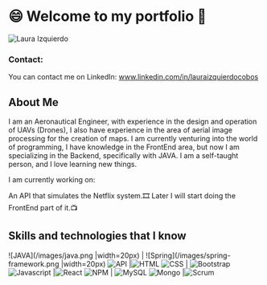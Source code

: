 # :smile: Welcome to my portfolio 👋
![Laura Izquierdo](/images/LauraIzquierdo.png)

### Contact:
You can contact me on LinkedIn: www.linkedin.com/in/lauraizquierdocobos

## **About Me**

I am an Aeronautical Engineer, with experience in the design and operation of UAVs (Drones), I also have experience in the area of aerial image processing for the creation of maps. I am currently venturing into the world of programming, I have knowledge in the FrontEnd area, but now I am specializing in the Backend, specifically with JAVA. I am a self-taught person, and I love learning new things.

I am currently working on:

An API that simulates the Netflix system.:film_strip:
Later I will start doing the FrontEnd part of it.:tv:


## **Skills and technologies that I know**


![JAVA](/images/java.png |width=20px) | ![Spring](/images/spring-framework.png |width=20px)
![API](/images/api.png) |![HTML](/images/HTML.png)
![CSS](/images/CSS.png) | ![Bootstrap](/images/Bootstrap-Logo.png)
![Javascript](/images/Javascript.png) |![React](/images/reactjs.jpg)
![NPM](/images/npmpng.png) | ![MySQL](/images/mysql.png)
![Mongo](/images/mongo.png) |![Scrum](/images/scrum.png)

